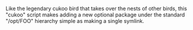 Like the legendary cukoo bird that takes over the nests of other birds, this "cukoo" script makes adding a new optional package under the standard "/opt/FOO" hierarchy simple as making a single symlink.
